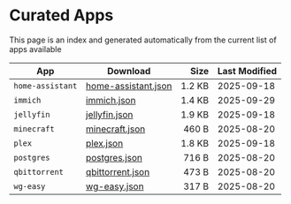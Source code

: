 # Curated Apps

This page is an index and generated automatically from the current list of apps available

<!-- curated:index:start -->
| App | Download | Size | Last Modified |
|---|---|---:|---|
| `home-assistant` | [home-assistant.json](/install-scripts/home-assistant.json) | 1.2 KB | 2025-09-18 |
| `immich` | [immich.json](/install-scripts/immich.json) | 1.4 KB | 2025-09-29 |
| `jellyfin` | [jellyfin.json](/install-scripts/jellyfin.json) | 1.9 KB | 2025-09-18 |
| `minecraft` | [minecraft.json](/install-scripts/minecraft.json) | 460 B | 2025-08-20 |
| `plex` | [plex.json](/install-scripts/plex.json) | 1.8 KB | 2025-09-18 |
| `postgres` | [postgres.json](/install-scripts/postgres.json) | 716 B | 2025-08-20 |
| `qbittorrent` | [qbittorrent.json](/install-scripts/qbittorrent.json) | 473 B | 2025-08-20 |
| `wg-easy` | [wg-easy.json](/install-scripts/wg-easy.json) | 317 B | 2025-08-20 |
<!-- curated:index:end -->


